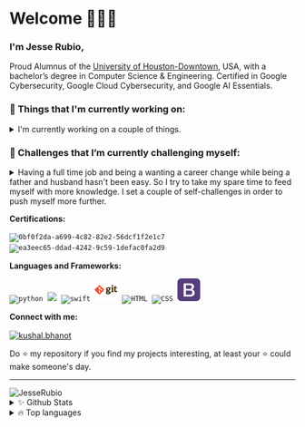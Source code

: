 <!--
**JesseRubio/JesseRubio** is a ✨ _special_ ✨ repository because its `README.md` (this file) appears on your GitHub profile.

Here are some ideas to get you started:

- 🔭 I’m currently working on ...
- 🌱 I’m currently learning ...
- 👯 I’m looking to collaborate on ...
- 🤔 I’m looking for help with ...
- 💬 Ask me about ...
- 📫 How to reach me: ...
- 😄 Pronouns: ...
- ⚡ Fun fact: ...
-->

# Welcome 🙋🏻‍♂️

### I'm Jesse Rubio,

Proud Alumnus of the <a href="https://www.uhd.edu/Pages/home.aspx">University of Houston-Downtown</a>, USA, with a bachelor’s degree in Computer Science & Engineering. Certified in Google Cybersecurity, Google Cloud Cybersecurity, and Google AI Essentials.

<h3>💼 Things that I'm currently working on:</h3>
<details>
  <summary>I'm currently working on a couple of things. </summary>
  <ul>
    <br>
    <li>Taking online CompTIA Security+ course to become certified for Cybersecurity.</li>
    <li>Learning more and honing my fundamental skills in Cybersecurity.</li>
    <li>Completing as many CTF's from TryHackMe.</li>
    <li>Expanding my knowledge in Python, SQL, SEIM Tools, and Linux.</li>
<!--     <li>Creating more iOS Apps and websites to add to my portfolio and github.</li>
    <li>Inquiring more about UX/UI.</li>
    <li>Working on two private repositories.</li> -->
    <li>🔜</li>
  </ul>
</details>

### 🌱 Challenges that I’m currently challenging myself:
<details>
  <summary> Having a full time job and being a wanting a career change while being a father and husband hasn't been easy. So I try to take my spare time to feed myself with more knowledge. I set a couple of self-challenges in order to push myself more further. </summary>
  <ul>
    <br>
    <li>Learn to code 3-4 hours a day with no distraction ( One or two day off a week. )</li>
    <li>Creating as many program's in Python in regards to Cybersecurity</li>
    <li>Avoid over using social media</li>
    <li>Read more books</li>
    <li>Adopting the minimalism life style</li>
    <li>🔜</li>
  </ul>
</details>

**Certifications:**
<p align="left">
  <code><img src="https://images.credly.com/size/340x340/images/0bf0f2da-a699-4c82-82e2-56dcf1f2e1c7/image.png" alt="0bf0f2da-a699-4c82-82e2-56dcf1f2e1c7" width="200" height="200" /></code>&nbsp;
  <code><img src="https://images.credly.com/size/340x340/images/ea3eec65-ddad-4242-9c59-1defac0fa2d9/image.png" alt="ea3eec65-ddad-4242-9c59-1defac0fa2d9" width="200" height="200" /></code>&nbsp;
</p>

**Languages and Frameworks:**
<p align="left">
  <code><img src="https://github.com/abranhe/programming-languages-logos/blob/master/src/python/python_48x48.png" alt="python" width="40" height="40" /></code>&nbsp;
    <code><img src="https://upload.wikimedia.org/wikipedia/commons/8/87/Sql_data_base_with_logo.png" atl="87" width="80 height="80" /></code>&nbsp;
  <code><img src="https://github.com/abranhe/programming-languages-logos/blob/master/src/swift/swift_48x48.png" alt="swift" width="40" height="40" /></code>&nbsp;
  <code><img src="https://raw.githubusercontent.com/github/explore/80688e429a7d4ef2fca1e82350fe8e3517d3494d/topics/git/git.png" alt="git" width="40" height="40" /></code>&nbsp;
  <code><img src="https://github.com/abranhe/programming-languages-logos/blob/master/src/html/html_48x48.png" alt="HTML" width="40" height="40" /></code>&nbsp;
  <code><img src="https://github.com/abranhe/programming-languages-logos/blob/master/src/css/css_48x48.png" alt="CSS" width="40" height="40" /></code>&nbsp;
  <code><img src="https://raw.githubusercontent.com/github/explore/80688e429a7d4ef2fca1e82350fe8e3517d3494d/topics/bootstrap/bootstrap.png" alt="bootstrap" width="40" height="40" /></code>&nbsp;
</p>

**Connect with me:**
<p align="left">
  <a href="https://www.instagram.com/jessliftz/" target="blank"><img align="center" src="https://cdn.jsdelivr.net/npm/simple-icons@3.0.1/icons/instagram.svg" alt="kushal.bhanot" height="40" width="40" /></a> &nbsp;&nbsp;
 <!-- <a href="https://www.facebook.com/jesse.rubio.16" target="blank"><img align="center" src="https://cdn.jsdelivr.net/npm/simple-icons@3.0.1/icons/facebook.svg" alt="kushal.bhanot.98" height="40" width="40" /></a> &nbsp;&nbsp; -->
 <!-- <a href="https://open.spotify.com/user/onlyvatana23?si=-McUZw0zTj-a8SvbVe1qZA" target="blank"><img align="center" src="https://cdn.jsdelivr.net/npm/simple-icons@3.0.1/icons/spotify.svg" alt="kushal.bhanot.98" height="40" width="40" /></a>
  &nbsp;&nbsp; -->
 <!-- <a href="https://www.goodreads.com/user/show/83098234-vatana-chhorn" target="blank"><img align="center" src="https://cdn.jsdelivr.net/npm/simple-icons@3.0.1/icons/goodreads.svg" alt="kushal.bhanot.98" height="40" width="40" /></a> &nbsp;&nbsp; -->

</p>


Do ⭐️ my repository if you find my projects interesting, at least your ⭐️ could make someone's day.

---

<img src="https://komarev.com/ghpvc/?username=JesseRubio" alt="JesseRubio" />

<details>
  <summary>✨ Github Stats</summary>
  <br>
  <img align="left" alt="Jesse's Github Stats" src="https://github-readme-stats.vercel.app/api?username=jesserubio&show_icons=true&theme=dracula" />
  <br>
  <br>
  <br>
  <br>
  <br>
  <br>
  <br>
  <br>
  <br>
</details>
<details>
  <summary>🔥 Top languages</summary>
  <br>
  <img align="left" alt="Jesse's Github Stats" src="https://github-readme-stats.vercel.app/api/top-langs/?username=jesserubio&theme=dracula" /> <br>
  <br>
  <br>
  <br>
  <br>
  <br>
  <br>
  <br>
</details>
